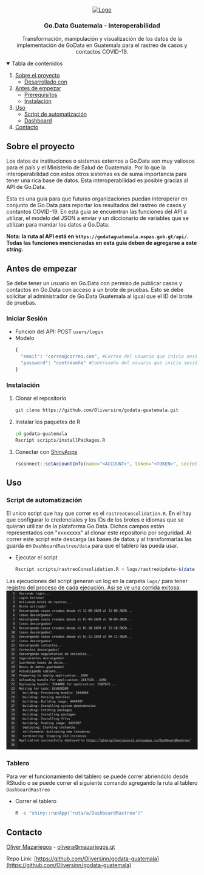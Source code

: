 <!--
*** Thanks for checking out the Best-README-Template. If you have a suggestion
*** that would make this better, please fork the repo and create a pull request
*** or simply open an issue with the tag "enhancement".
*** Thanks again! Now go create something AMAZING! :D
-->



<!-- PROJECT SHIELDS -->
<!--
*** I'm using markdown "reference style" links for readability.
*** Reference links are enclosed in brackets [ ] instead of parentheses ( ).
*** See the bottom of this document for the declaration of the reference variables
*** for contributors-url, forks-url, etc. This is an optional, concise syntax you may use.
*** https://www.markdownguide.org/basic-syntax/#reference-style-links
-->

<!-- PROJECT LOGO -->
<br />
<p align="center">
  <a href="https://github.com/othneildrew/Best-README-Template">
    <img src="https://extranet.who.int/goarn/sites/default/files/go.data_.png" alt="Logo"  height="80">
  </a>

  <h3 align="center">Go.Data Guatemala - Interoperabilidad</h3>

  <p align="center">
    Transformación, manipulación y visualización de los datos de la implementación de GoData en Guatemala para el rastreo de casos y contactos COVID-19.
  </p>
</p>



<!-- TABLE OF CONTENTS -->
<details open="open">
  <summary>Tabla de contenidos</summary>
  <ol>
    <li>
      <a href="#sobre-el-proyecto">Sobre el proyecto</a>
      <ul>
        <li><a href="#desarrollado-con">Desarrollado con</a></li>
      </ul>
    </li>
    <li>
      <a href="#antes-de-empezar">Antes de empezar</a>
      <ul>
        <li><a href="#prerequisitos">Prerequisitos</a></li>
        <li><a href="#instalacion">Instalación</a></li>
      </ul>
    </li>
    <li><a href="#uso">Uso</a>
      <ul>
        <li><a href="#script-de-automatización">Script de automatización</a></li>
        <li><a href="#dashboard">Dashboard</a></li>
      </ul>
    </li>
    <li><a href="#contacto">Contacto</a></li>
  </ol>
</details>



<!-- ABOUT THE PROJECT -->
## Sobre el proyecto

Los datos de instituciones o sistemas externos a Go.Data son muy valiosos para el país y el Ministerio de Salud de Guatemala. Por lo que la interoperabilidad con estos otros sistemas es de suma importancia para tener una rica base de datos. Esta interoperabilidad es posible gracias al API de Go.Data.

Esta es una guía para que futuras organizaciones puedan interoperar en conjunto de Go.Data para reportar los resultados del rastreo de casos y contantos COVID-19. En esta guia se encuentran las funciones del API a utilizar, el modelo del JSON a enviar y un diccionario de variables que se utilizan para mandar los datos a Go.Data.

<strong>Nota: la ruta al API está en `https://godataguatemala.mspas.gob.gt/api/`. Todas las funciones mencionadas en esta guia deben de agregarse a este <em>string</em>.</strong>

<!-- GETTING STARTED -->
## Antes de empezar

Se debe tener un usuario en Go.Data con permiso de publicar casos y contactos en Go.Data con acceso a un brote de pruebas. Esto se debe solicitar al administrador de Go.Data Guatemala al igual que el ID del brote de pruebas.

### Iniciar Sesión

* Funcion del API: POST `users/login`
* Modelo
  ```python
  {
    "email": "correo@correo.com", #Correo del usuario que inicia sesión
    "password": "contraseña" #Contraseña del usuario que inicia sesión
  }
  ```

### Instalación

1. Clonar el repositorio
   ```sh
   git clone https://github.com/Oliversinn/godata-guatemala.git
   ```
2. Instalar los paquetes de R
   ```sh
   cd godata-guatemala
   Rscript scripts/installPackages.R
   ```
3. Conectar con [ShinyApps](https://shiny.rstudio.com/articles/shinyapps.html)
   ```R
   rsconnect::setAccountInfo(name="<ACCOUNT>", token="<TOKEN>", secret="<SECRET>")
   ```

<!-- USAGE EXAMPLES -->
## Uso

### Script de automatización

El unico script que hay que correr es el `rastreoConsolidation.R`. En el hay que configurar lo credenciales y los IDs de los brotes e idiomas que se quieran utilizar de la plataforma Go.Data. Dichos campos están representados con "xxxxxxxx" al clonar este repositorio por seguridad. Al correr este script este descarga las bases de datos y al transformarlas las guarda en `DashboardRastreo/data` para que el tablero las pueda usar.

* Ejecutar el script
   ```sh
   Rscript scripts/rastreoConsolidation.R > logs/rastreoUpdate-$(date +\%F-\%T).log 2>&1
   ```

Las ejecuciones del script generan un log en la carpeta `logs/` para tener registro del proceso de cada ejecución. Asi se ve una corrida exitosa:
[![Log][log]]()

### Tablero

Para ver el funcionamiento del tablero se puede correr abriendolo desde RStudio o se puede correr el siguiente comando agregando la ruta al tablero `DashboardRastreo`

* Correr el tablero
   ```sh
   R -e "shiny::runApp('ruta/a/DashboardRastreo')"
   ```

<!-- CONTACT -->
## Contacto

[Oliver Mazariegos](https://mazariegos.gt/) - olivera@mazariegos.gt

Repo Link: [https://github.com/Oliversinn/godata-guatemala](https://github.com/Oliversinn/godata-guatemala)

<!-- MARKDOWN LINKS & IMAGES -->
<!-- https://www.markdownguide.org/basic-syntax/#reference-style-links -->
[product-screenshot]: assets/dashboard.png
[log]: assets/log.png